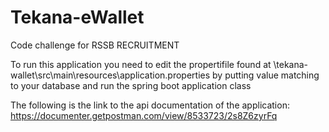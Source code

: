 # Tekana-eWallet
Code challenge for RSSB RECRUITMENT

To run this application you need to edit the propertifile found at \tekana-wallet\src\main\resources\application.properties 
by putting value matching to your database and run the spring boot application class

The following is the link to the api documentation of the application: https://documenter.getpostman.com/view/8533723/2s8Z6zyrFq


